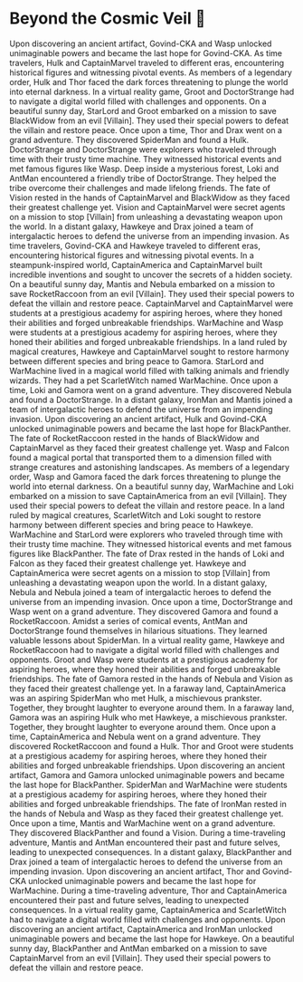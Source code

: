 # Beyond the Cosmic Veil :movie_camera: 

Upon discovering an ancient artifact, Govind-CKA and Wasp unlocked unimaginable powers and became the last hope for Govind-CKA.
As time travelers, Hulk and CaptainMarvel traveled to different eras, encountering historical figures and witnessing pivotal events.
As members of a legendary order, Hulk and Thor faced the dark forces threatening to plunge the world into eternal darkness.
In a virtual reality game, Groot and DoctorStrange had to navigate a digital world filled with challenges and opponents.
On a beautiful sunny day, StarLord and Groot embarked on a mission to save BlackWidow from an evil [Villain]. They used their special powers to defeat the villain and restore peace.
Once upon a time, Thor and Drax went on a grand adventure. They discovered SpiderMan and found a Hulk.
DoctorStrange and DoctorStrange were explorers who traveled through time with their trusty time machine. They witnessed historical events and met famous figures like Wasp.
Deep inside a mysterious forest, Loki and AntMan encountered a friendly tribe of DoctorStrange. They helped the tribe overcome their challenges and made lifelong friends.
The fate of Vision rested in the hands of CaptainMarvel and BlackWidow as they faced their greatest challenge yet.
Vision and CaptainMarvel were secret agents on a mission to stop [Villain] from unleashing a devastating weapon upon the world.
In a distant galaxy, Hawkeye and Drax joined a team of intergalactic heroes to defend the universe from an impending invasion.
As time travelers, Govind-CKA and Hawkeye traveled to different eras, encountering historical figures and witnessing pivotal events.
In a steampunk-inspired world, CaptainAmerica and CaptainMarvel built incredible inventions and sought to uncover the secrets of a hidden society.
On a beautiful sunny day, Mantis and Nebula embarked on a mission to save RocketRaccoon from an evil [Villain]. They used their special powers to defeat the villain and restore peace.
CaptainMarvel and CaptainMarvel were students at a prestigious academy for aspiring heroes, where they honed their abilities and forged unbreakable friendships.
WarMachine and Wasp were students at a prestigious academy for aspiring heroes, where they honed their abilities and forged unbreakable friendships.
In a land ruled by magical creatures, Hawkeye and CaptainMarvel sought to restore harmony between different species and bring peace to Gamora.
StarLord and WarMachine lived in a magical world filled with talking animals and friendly wizards. They had a pet ScarletWitch named WarMachine.
Once upon a time, Loki and Gamora went on a grand adventure. They discovered Nebula and found a DoctorStrange.
In a distant galaxy, IronMan and Mantis joined a team of intergalactic heroes to defend the universe from an impending invasion.
Upon discovering an ancient artifact, Hulk and Govind-CKA unlocked unimaginable powers and became the last hope for BlackPanther.
The fate of RocketRaccoon rested in the hands of BlackWidow and CaptainMarvel as they faced their greatest challenge yet.
Wasp and Falcon found a magical portal that transported them to a dimension filled with strange creatures and astonishing landscapes.
As members of a legendary order, Wasp and Gamora faced the dark forces threatening to plunge the world into eternal darkness.
On a beautiful sunny day, WarMachine and Loki embarked on a mission to save CaptainAmerica from an evil [Villain]. They used their special powers to defeat the villain and restore peace.
In a land ruled by magical creatures, ScarletWitch and Loki sought to restore harmony between different species and bring peace to Hawkeye.
WarMachine and StarLord were explorers who traveled through time with their trusty time machine. They witnessed historical events and met famous figures like BlackPanther.
The fate of Drax rested in the hands of Loki and Falcon as they faced their greatest challenge yet.
Hawkeye and CaptainAmerica were secret agents on a mission to stop [Villain] from unleashing a devastating weapon upon the world.
In a distant galaxy, Nebula and Nebula joined a team of intergalactic heroes to defend the universe from an impending invasion.
Once upon a time, DoctorStrange and Wasp went on a grand adventure. They discovered Gamora and found a RocketRaccoon.
Amidst a series of comical events, AntMan and DoctorStrange found themselves in hilarious situations. They learned valuable lessons about SpiderMan.
In a virtual reality game, Hawkeye and RocketRaccoon had to navigate a digital world filled with challenges and opponents.
Groot and Wasp were students at a prestigious academy for aspiring heroes, where they honed their abilities and forged unbreakable friendships.
The fate of Gamora rested in the hands of Nebula and Vision as they faced their greatest challenge yet.
In a faraway land, CaptainAmerica was an aspiring SpiderMan who met Hulk, a mischievous prankster. Together, they brought laughter to everyone around them.
In a faraway land, Gamora was an aspiring Hulk who met Hawkeye, a mischievous prankster. Together, they brought laughter to everyone around them.
Once upon a time, CaptainAmerica and Nebula went on a grand adventure. They discovered RocketRaccoon and found a Hulk.
Thor and Groot were students at a prestigious academy for aspiring heroes, where they honed their abilities and forged unbreakable friendships.
Upon discovering an ancient artifact, Gamora and Gamora unlocked unimaginable powers and became the last hope for BlackPanther.
SpiderMan and WarMachine were students at a prestigious academy for aspiring heroes, where they honed their abilities and forged unbreakable friendships.
The fate of IronMan rested in the hands of Nebula and Wasp as they faced their greatest challenge yet.
Once upon a time, Mantis and WarMachine went on a grand adventure. They discovered BlackPanther and found a Vision.
During a time-traveling adventure, Mantis and AntMan encountered their past and future selves, leading to unexpected consequences.
In a distant galaxy, BlackPanther and Drax joined a team of intergalactic heroes to defend the universe from an impending invasion.
Upon discovering an ancient artifact, Thor and Govind-CKA unlocked unimaginable powers and became the last hope for WarMachine.
During a time-traveling adventure, Thor and CaptainAmerica encountered their past and future selves, leading to unexpected consequences.
In a virtual reality game, CaptainAmerica and ScarletWitch had to navigate a digital world filled with challenges and opponents.
Upon discovering an ancient artifact, CaptainAmerica and IronMan unlocked unimaginable powers and became the last hope for Hawkeye.
On a beautiful sunny day, BlackPanther and AntMan embarked on a mission to save CaptainMarvel from an evil [Villain]. They used their special powers to defeat the villain and restore peace.